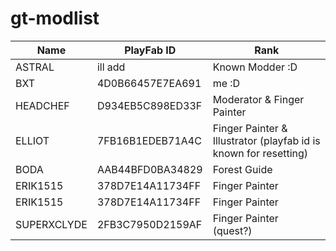 # gt-modlist

|Name|PlayFab ID|Rank|
|------|----|----|
|ASTRAL|ill add|Known Modder :D|
|BXT|4D0B66457E7EA691|me :D|
|HEADCHEF|D934EB5C898ED33F|Moderator & Finger Painter|
|ELLIOT|7FB16B1EDEB71A4C|Finger Painter & Illustrator (playfab id is known for resetting)|
|BODA|AAB44BFD0BA34829|Forest Guide|
|ERIK1515|378D7E14A11734FF|Finger Painter|
|ERIK1515|378D7E14A11734FF|Finger Painter|
|SUPERXCLYDE|2FB3C7950D2159AF|Finger Painter (quest?)|
